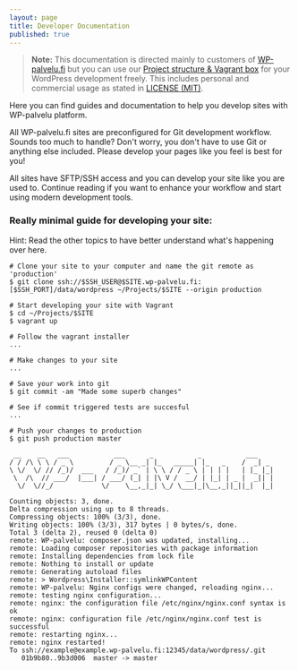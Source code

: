 ```yaml
---
layout: page
title: Developer Documentation
published: true
---
```


> **Note:** This documentation is directed mainly to customers of [WP-palvelu.fi](https://wp-palvelu.fi) but you can use our [Project structure & Vagrant box](https://github.com/Seravo/wordpress) for your WordPress development freely. This includes personal and commercial usage as stated in [LICENSE (MIT)](https://github.com/Seravo/wordpress/blob/master/LICENSE.md). 

Here you can find guides and documentation to help you develop sites with WP-palvelu platform.

All WP-palvelu.fi sites are preconfigured for Git development workflow. Sounds too much to handle? Don't worry, you don't have to use Git or anything else included. Please develop your pages like you feel is best for you!

All sites have SFTP/SSH access and you can develop your site like you are used to. Continue reading if you want to enhance your workflow and start using modern development tools.

### Really minimal guide for developing your site:
Hint: Read the other topics to have better understand what's happening over here.

```
# Clone your site to your computer and name the git remote as 'production'
$ git clone ssh://$SSH_USER@$SITE.wp-palvelu.fi:[$SSH_PORT]/data/wordpress ~/Projects/$SITE --origin production

# Start developing your site with Vagrant
$ cd ~/Projects/$SITE
$ vagrant up

# Follow the vagrant installer
...

# Make changes to your site
...

# Save your work into git
$ git commit -am "Made some superb changes"

# See if commit triggered tests are succesful
...

# Push your changes to production
$ git push production master 

 __    __   ___           ___      _           _           ___
/ / /\ \ \ / _ \         / _ \__ _| |_   _____| |_   _    /  _| _
\ \/  \/ // /_)/  ___   / /_)/ _` | \ \ / / _ \ | | | |   | |_ |_|
 \  /\  // ___/  |___| / ___/ (_| | |\ V /  __/ | |_| | _ |  _|| |
  \/  \//_/            \/    \__,_|_| \_/ \___|_|\__,_||_||_|  |_|

Counting objects: 3, done.
Delta compression using up to 8 threads.
Compressing objects: 100% (3/3), done.
Writing objects: 100% (3/3), 317 bytes | 0 bytes/s, done.
Total 3 (delta 2), reused 0 (delta 0)
remote: WP-palvelu: composer.json was updated, installing...
remote: Loading composer repositories with package information
remote: Installing dependencies from lock file
remote: Nothing to install or update
remote: Generating autoload files
remote: > Wordpress\Installer::symlinkWPContent
remote: WP-palvelu: Nginx configs were changed, reloading nginx...
remote: testing nginx configuration...
remote: nginx: the configuration file /etc/nginx/nginx.conf syntax is ok
remote: nginx: configuration file /etc/nginx/nginx.conf test is successful
remote: restarting nginx...
remote: nginx restarted!
To ssh://example@example.wp-palvelu.fi:12345/data/wordpress/.git
   01b9b80..9b3d006  master -> master

```
